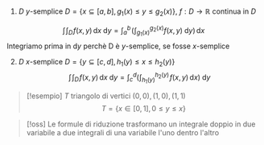 1. $D$ $y$-semplice $D = \{x \subseteq [a,b], g_{1}(x) \leq y \leq g_{2}(x)\}$, $f : D \to \mathbb{R}$ continua in $D$

$$ \int\! \int_{D} \!  f(x,y)\, \mathrm{d}x  \! \, \mathrm{d}y = \int_{a}^b \! \left( \int_{g_{1}(x)}^{g_{2}(x)} f(x,y)\! \, \mathrm{d}y  \right) \, \mathrm{d}x   $$
Integriamo prima in $\mathrm{d}y$ perchè D è $y$-semplice, se fosse $x$-semplice

2. $D$ $x$-semplice $D = \{y \subseteq [c,d], h_{1}(y) \leq x \leq h_{2}(y)\}$
$$ \int\!\int_{D} \! f(x,y) \, \mathrm{d}x  \! \, \mathrm{d}y =  \int_{c}^d \left( \int_{h_{1}(y)}^{h_{2}(y)} \! f(x,y)\, \mathrm{d}x  \right)\! \, \mathrm{d}y $$

>[!esempio]
>$T$ triangolo di vertici $(0,0), (1,0), (1,1)$ 
>$$ T = \{x \in [0,1], 0 \leq y \leq x\} $$


>[!oss]
>Le formule di riduzione trasformano un integrale doppio in due variabile a due integrali di una variabile l'uno dentro l'altro